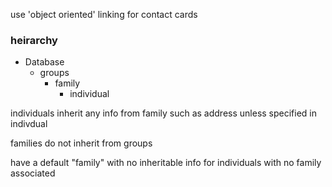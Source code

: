 use 'object oriented' linking for contact cards

### heirarchy
-   Database
    -   groups
        -   family
            -   individual
      
individuals inherit any info from family such as address unless specified in indivdual

families do not inherit from groups

have a default "family" with no inheritable info for individuals with no family associated
